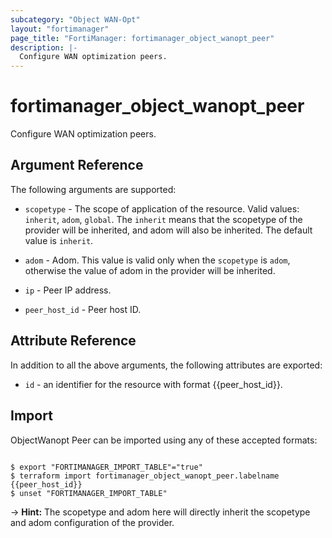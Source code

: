 ```yaml
---
subcategory: "Object WAN-Opt"
layout: "fortimanager"
page_title: "FortiManager: fortimanager_object_wanopt_peer"
description: |-
  Configure WAN optimization peers.
---
```


# fortimanager_object_wanopt_peer
Configure WAN optimization peers.

## Argument Reference


The following arguments are supported:

* `scopetype` - The scope of application of the resource. Valid values: `inherit`, `adom`, `global`. The `inherit` means that the scopetype of the provider will be inherited, and adom will also be inherited. The default value is `inherit`.
* `adom` - Adom. This value is valid only when the `scopetype` is `adom`, otherwise the value of adom in the provider will be inherited.

* `ip` - Peer IP address.
* `peer_host_id` - Peer host ID.


## Attribute Reference

In addition to all the above arguments, the following attributes are exported:
* `id` - an identifier for the resource with format {{peer_host_id}}.

## Import

ObjectWanopt Peer can be imported using any of these accepted formats:
```

$ export "FORTIMANAGER_IMPORT_TABLE"="true"
$ terraform import fortimanager_object_wanopt_peer.labelname {{peer_host_id}}
$ unset "FORTIMANAGER_IMPORT_TABLE"
```
-> **Hint:** The scopetype and adom here will directly inherit the scopetype and adom configuration of the provider.
